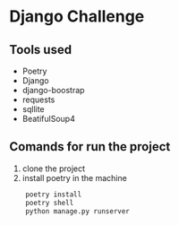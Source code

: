 # Django Challenge
## Tools used

- Poetry 
- Django
- django-boostrap
- requests
- sqllite
- BeatifulSoup4

## Comands for run the project 

1. clone the project 
2. install poetry  in the machine 
```bash
    poetry install 
    poetry shell 
    python manage.py runserver
```
